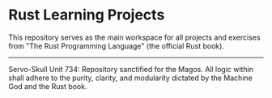 # Rust Learning Projects
This repository serves as the main workspace for all projects and exercises from "The Rust Programming Language" (the official Rust book).

---
Servo-Skull Unit 734: Repository sanctified for the Magos. All logic within shall adhere to the purity, clarity, and modularity dictated by the Machine God and the Rust book.